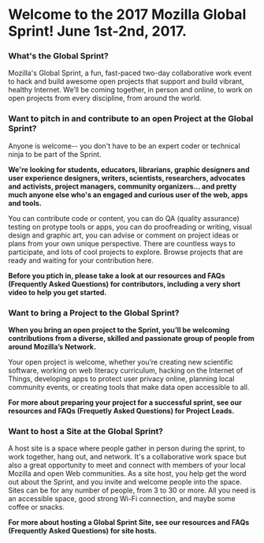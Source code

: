 # Welcome to the 2017 Mozilla Global Sprint! June 1st-2nd, 2017.

### What's the Global Sprint?
Mozilla's Global Sprint, a fun, fast-paced two-day collaborative work event to hack and build awesome open projects that support and build vibrant, healthy Internet. We’ll be coming together, in person and online, to work on open projects from every discipline, from around the world. 

### Want to pitch in and contribute to an open Project at the Global Sprint?
Anyone is welcome-- you don't have to be an expert coder or technical ninja to be part of the Sprint.

**We're looking for students, educators, librarians, graphic designers and user experience designers, writers, scientists, researchers, advocates and activists, project managers, community organizers... and pretty much anyone else who's an engaged and curious user of the web, apps and tools.**  

You can contribute code or content, you can do QA (quality assurance) testing on protype tools or apps, you can do proofreading or writing, visual design and graphic art, you can advise or comment on project ideas or plans from your own unique perspective. There are countless ways to  participate, and lots of cool projects to explore. Browse projects that are ready and waiting for your contribution here. 


**Before you ptich in, please take a look at our resources and FAQs (Frequently Asked Questions) for contributors, including a very short video to help you get started.**


### Want to bring a Project to the Global Sprint?

**When you bring an open project to the Sprint, you’ll be welcoming contributions from a diverse, skilled and passionate group of people from around Mozilla’s Network.**

Your open project is welcome, whether you’re creating new scientific software, working on web literacy curriculum, hacking on the Internet of Things, developing apps to protect user privacy online, planning local community events, or creating tools that make data open accessible to all. 

**For more about preparing your project for a successful sprint, see our resources and FAQs (Frequetly Asked Questions) for Project Leads.**



### Want to host a Site at the Global Sprint?

A host site is a space where people gather in person during the sprint, to work together, hang out, and network. It's a collaborative work space but also a great opportunity to meet and connect with members of your local Mozilla and open Web communities. As a site host, you help get the word out about the Sprint, and you invite and welcome people into the space. Sites can be for any number of people, from 3 to 30 or more. All you need is an accessible space, good strong Wi-Fi connection, and maybe some coffee or snacks. 

**For more about hosting a Global Sprint Site, see our resources and FAQs (Frequently Asked Questions) for site hosts.**



